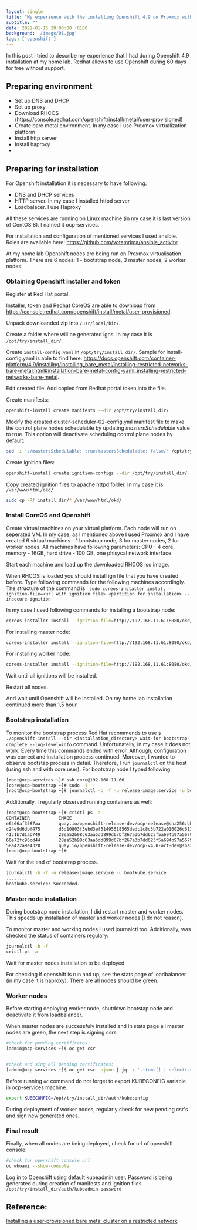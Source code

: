```yaml
---
layout: single
title: "My experience with the installing Openshift 4.9 on Proxmox with a restricted network"
subtitle: ""
date: 2022-01-15 20:00:00 +0100
background: '/image/01.jpg'
tags: ['openshift']
---
```


In this post I tried to describe my experience that I had during Openshift 4.9 installation at my home lab. Redhat allows to use Openshift during 60 days for free without support.

## Preparing environment

- Set up DNS and DHCP
- Set up proxy
- Download RHCOS (https://console.redhat.com/openshift/install/metal/user-provisioned)
- Create bare metal environment. In my case I use Proxmox virtualization platform
- Install http server
- Install haproxy
- 

## Preparing for installation 
For Openshift installation it is necessary to have following:
- DNS and DHCP services
- HTTP server. In my case I installed httpd server
- Loadbalacer. I use Haproxy

All these services are running on Linux machine (in my case it is last version of CentOS 8). I named it ocp-services.

For installation and configuration of mentioned services I used ansible. Roles are available here: https://github.com/votamrima/ansible_activity 

At my home lab Openshift nodes are being run on Proxmox virtualisation platform. There are 6 nodes: 1 - bootstrap node, 3 master nodes, 2 worker nodes.

### Obtaining Openshift installer and token
Register at Red Hat portal. 

Installer, token and Redhat CoreOS are able to download from https://console.redhat.com/openshift/install/metal/user-provisioned.

Unpack downloanded zip into ``/usr/local/bin/``.

Create a folder where will be generated igns. In my case it is ``/opt/try/install_dir/``.

Create ``install-config.yaml`` in ``/opt/try/install_dir/``. Sample for install-config.yaml is able to find here: https://docs.openshift.com/container-platform/4.9/installing/installing_bare_metal/installing-restricted-networks-bare-metal.html#installation-bare-metal-config-yaml_installing-restricted-networks-bare-metal. 

Edit created file. Add copied from Redhat portal token into the file.

Create manifests:

````bash
openshift-install create manifests --dir /opt/try/install_dir/
````

Modify the created cluster-scheduler-02-config.yml manifest file to make the control plane nodes schedulable by updating *mastersSchedulable* value to true. This option will deactivate scheduling control plane nodes by default:

````bash
sed -i 's/mastersSchedulable: true/mastersSchedulable: false/' /opt/try/install_dir/manifests/cluster-scheduler-02-config.yml
````

Create ignition files:

````bash
openshift-install create ignition-configs --dir /opt/try/install_dir/
````

Copy created ignition files to apache httpd folder. In my case it is ``/var/www/html/okd/``

````bash
sudo cp -Rf install_dir/* /var/www/html/okd/
````

### Install CoreOS and Openshift

Create virtual machines on your virtual platform. Each node will run on seperated VM. In my case, as I mentioned above I used Proxmox and I have created 6 virtual machines - 1 bootstrap node, 3 for master nodes, 2 for worker nodes. All machines have following parameters: CPU - 4 core, memory - 16GB, hard drive - 100 GB, one phisycal network interface. 

Start each machine and load up the downloaded RHCOS iso image. 

When RHCOS is loaded you should install ign file that you have created before. Type following commands for the following machines accordingly. The structure of the command is `` sudo coreos-installer install --ignition-file=<url with ignition file> <partition for installation> --insecure-ignition``


In my case I used following commands for installing a bootstrap node:

````bash
coreos-installer install --ignition-file=http://192.168.11.61:8080/okd/bootstrap.ign /dev/sda --insecure-ignition
````

For installing master node:

````bash
coreos-installer install --ignition-file=http://192.168.11.61:8080/okd/master.ign /dev/sda --insecure-ignition
````

For installing worker node:

````bash
coreos-installer install --ignition-file=http://192.168.11.61:8080/okd/worker.ign /dev/sda --insecure-ignition
````

Wait until all ignitions will be installed.

Restart all nodes. 

And wait until Openshift will be installed. On my home lab installation continued more than 1,5 hour. 

### Bootstrap installation

To monitor the bootstrap process Red Hat recommends to use ``$ ./openshift-install --dir <installation_directory> wait-for bootstrap-complete --log-level=info`` command. Unfortunatelly, in my case it does not work. Every time this commands ended with error. Although, configuration was correct and installation process continued. Moreover, I wanted to observe bootstap process in detail. Therefore, I run ``journalctl`` on the host (using ssh and with core user). For bootstrap node I typed following:

````bash
[root@ocp-services ~]# ssh core@192.168.11.66
[core@ocp-bootstrap ~]# sudo -i
[root@ocp-bootstrap ~]# journalctl -b -f -u release-image.service -u bootkube.service
````

Additionally, I regularly observed running containers as well:

````bash
[root@ocp-bootstrap ~]# crictl ps -a
CONTAINER           IMAGE                                                                                                                    CREATED              STATE               NAME                        ATTEMPT             POD ID
e6466af3587aa       quay.io/openshift-release-dev/ocp-release@sha256:bb1987fb718f81fb30bec4e0e1cd5772945269b77006576b02546cf84c77498e        About a minute ago   Running             cluster-version-operator    0                   811748d44e1d8
c24e9d6dbf475       d5d10803f3ebd3ef51495518565dedc1c8c3b722a016026c613fc22dba95ea90                                                         About a minute ago   Running             cloud-credential-operator   0                   b01a7b4cfc1ef
41c1b7d1ab749       28ea52b98c63aa5dd899d67bf267a3b7dd623f5a694b97a56793bb12597e2de9                                                         2 minutes ago        Running             machine-config-server       0                   40b5c46667d10
66e72fc96cd44       28ea52b98c63aa5dd899d67bf267a3b7dd623f5a694b97a56793bb12597e2de9                                                         2 minutes ago        Exited              machine-config-controller   0                   40b5c46667d10
58a422a9e4320       quay.io/openshift-release-dev/ocp-v4.0-art-dev@sha256:fd41b7237cac235fead9bda6dc9bf5c6cbde163ebf9d9249f33065d5ceadded0   4 minutes ago        Running             etcd                        0                   90ed4068c2c5d
[root@ocp-bootstrap ~]# 
````

Wait for the end of bootstrap process.

````bash
journalctl -b -f -u release-image.service -u bootkube.service
........
bootkube.service: Succeeded.
````

### Master node installation

During bootstrap node installation, I did restart master and worker nodes. This speeds up installation of master and worker nodes (I do not reason).

To monitor master and working nodes I used journalctl too. Additionally, was checked the status of containers regulary:

````bash
journalctl -b -f
crictl ps -a
````

Wait for master nodes installation to be deployed

For checking if openshift is run and up, see the stats page of loadbalancer (in my case it is haproxy). There are all nodes should be green. 

### Worker nodes

Before starting deploying worker node, shutdown bootstap node and deactivate it from loadbalancer.

When master nodes are successfuly installed and in stats page all master nodes are green, the next step is signing csrs. 

````bash
#check for pending certificates:
[admin@ocp-services ~]$ oc get csr 


#check and sing all pending certificates:
[admin@ocp-services ~]$ oc get csr -ojson | jq -r '.items[] | select(.status == {} ) | .metadata.name' | xargs oc adm certificate approve
````

Before running ``oc`` command do not forget to export KUBECONFIG variable in ocp-services machine.

````bash
export KUBECONFIG=/opt/try/install_dir/auth/kubeconfig
````

During deployment of worker nodes, regularly check for new pending csr's and sign new generated ones.

### Final result
Finally, when all nodes are being deployed, check for url of openshift console:

````bash
#check for openshift console url
oc whoami --show-console
````

Log in to Openshift using default kubeadmin user. Password is being generated during creation of manifests and ignition files. ``/opt/try/install_dir/auth/kubeadmin-password``


## Reference:
[Installing a user-provisioned bare metal cluster on a restricted network](https://docs.openshift.com/container-platform/4.9/installing/installing_bare_metal/installing-restricted-networks-bare-metal.html)
